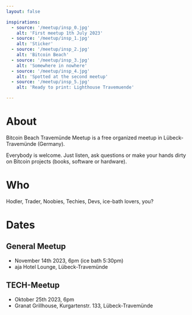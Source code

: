 ```yaml
---
layout: false

inspirations:
  - source: '/meetup/insp_0.jpg'
    alt: 'First meetup 1th July 2023'
  - source: '/meetup/insp_1.jpg'
    alt: 'Sticker'
  - source: '/meetup/insp_2.jpg'
    alt: 'Bitcoin Beach'
  - source: '/meetup/insp_3.jpg'
    alt: 'Somewhere in nowhere'
  - source: '/meetup/insp_4.jpg'
    alt: 'Spotted at the second meetup'
  - source: '/meetup/insp_5.jpg'
    alt: 'Ready to print: Lighthouse Travemuende'

---
```


# About

Bitcoin Beach Travemünde Meetup is a free organized meetup in Lübeck-Travemünde (Germany). 

Everybody is welcome. Just listen, ask questions or make your hands dirty on Bitcoin projects (books, software or hardware).

# Who

Hodler, Trader, Noobies, Techies, Devs, ice-bath lovers, you?

# Dates

## General Meetup

- November 14th 2023, 6pm (ice bath 5:30pm)
- aja Hotel Lounge, Lübeck-Travemünde

## TECH-Meetup

- Oktober 25th 2023, 6pm
- Granat Grillhouse, Kurgartenstr. 133, Lübeck-Travemünde
